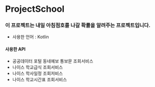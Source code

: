 # ProjectSchool

<h3>이 프로젝트는 내일 아침점호를 나갈 확률을 알려주는 프로젝트입니다.</h3>

<nav>
  <ul>
    <li>사용한 언어 : Kotlin</li>
  </ul>
  <h4>사용한 API</h4>
  <ul>
    <li>공공데이터 포털 동네예보 통보문 조회서비스</li>
    <li>나이스 학교급식 조회서비스</li>
    <li>나이스 학사일정 조회저비스</li>
    <li>나이스 학교시간표 조회서비스</li>
  </ul>
 </nav>
